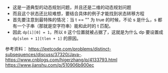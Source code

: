 + 这是一道典型的动态规划问题，并且还是二维的动态规划问题
+ 而且这个状态还比较难想，要结合具体的例子才能找到状态转移方程
+ 首先要注意到最特殊的情况：当 t == "" 为 true 的时候，不论 s 是什么，s 都有一个子串（那就是空字符串）能和此时的 t 匹配。
+ 因此 `dp[i][0] = 1`，所以 `0` 这个位置就被占据了，这就是为什么 dp 要设置成 `dp[slen + 1][tlen + 1]` 的原因。


参考资料：
https://leetcode.com/problems/distinct-subsequences/discuss/37320/Java-.
https://www.cnblogs.com/higerzhang/p/4133793.html
https://www.jianshu.com/p/510906b900ec